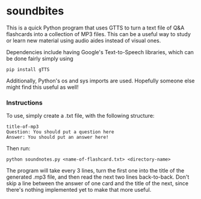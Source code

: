# soundbites

This is a quick Python program that uses GTTS to turn a text file of Q&A flashcards
into a collection of MP3 files. This can be a useful way to study or learn new
material using audio aides instead of visual ones.  

Dependencies include having Google's Text-to-Speech libraries, which can be done
fairly simply using

    pip install gTTS
    
Additionally, Python's os and sys imports are used. Hopefully someone else
might find this useful as well!

### Instructions

To use, simply create a .txt file, with the following structure:

    title-of-mp3
    Question: You should put a question here
    Answer: You should put an answer here!

Then run:

    python soundnotes.py <name-of-flashcard.txt> <directory-name>

The program will take every 3 lines, turn the first one into the title of the
generated .mp3 file, and then read the next two lines back-to-back. Don't skip
a line between the answer of one card and the title of the next, since there's
nothing implemented yet to make that more useful.
